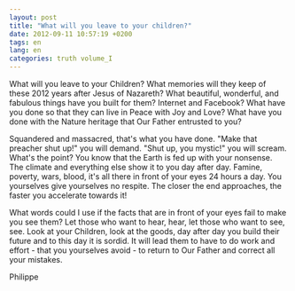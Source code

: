 ```yaml
---
layout: post
title: "What will you leave to your children?"
date: 2012-09-11 10:57:19 +0200
tags: en
lang: en
categories: truth volume_I
---
```

What will you leave to your Children? What memories will they keep of these 2012 years after Jesus of Nazareth? What beautiful, wonderful, and fabulous things have you built for them? Internet and Facebook? What have you done so that they can live in Peace with Joy and Love? What have you done with the Nature heritage that Our Father entrusted to you?

Squandered and massacred, that's what you have done. "Make that preacher shut up!" you will demand. "Shut up, you mystic!" you will scream. What's the point? You know that the Earth is fed up with your nonsense. The climate and everything else show it to you day after day. Famine, poverty, wars, blood, it's all there in front of your eyes 24 hours a day. You yourselves give yourselves no respite. The closer the end approaches, the faster you accelerate towards it!

What words could I use if the facts that are in front of your eyes fail to make you see them? Let those who want to hear, hear, let those who want to see, see. Look at your Children, look at the goods, day after day you build their future and to this day it is sordid. It will lead them to have to do work and effort - that you yourselves avoid - to return to Our Father and correct all your mistakes.

Philippe

<!-- 
This work is licensed under a Creative Commons Attribution-NonCommercial 4.0 International License.
-->